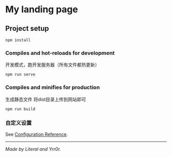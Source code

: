 # My landing page

## Project setup
```
npm install
```

### Compiles and hot-reloads for development
开发模式，跑开发服务器（所有文件都热更新）
```
npm run serve
```

### Compiles and minifies for production
生成静态文件
将dist目录上传到网站即可

```
npm run build
```

### 自定义设置
See [Configuration Reference](https://cli.vuejs.org/config/).



------

*Made by Literal and Yrr0r.*

